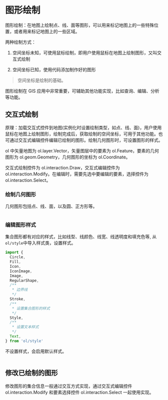 # 图形绘制

图形绘制：在地图上绘制点、线、面等图形，可以用来标记地图上的一些特殊位置，或者用来标记地图上的一些区域。

两种绘制方式：

1. 空间坐标未知，可使用鼠标绘制，即用户使用鼠标在地图上绘制图形，又叫交互式绘制

2. 空间坐标已知，使用代码添加制作好的图形

> 空间坐标是绘制的基础。

图形绘制在 GIS 应用中非常重要，可辅助其他功能实现，比如查询、编辑、分析等功能。

## 交互式绘制

原理：加载交互式控件到地图(实例化时设置绘制类型，如点、线、面)，用户使用鼠标在地图上绘制图形，绘制完成后，获取绘制的空间坐标，可用于其他功能。也可通过交互式编辑控件编辑已绘制的图形。绘制几何图形时，可设置图形的样式。

ol 中矢量地图为 ol.layer.Vector，矢量图层中的要素为 ol.Feature，要素的几何图形为 ol.geom.Geometry，几何图形的坐标为 ol.Coordinate。

交互式绘制控件为 ol.interaction.Draw，交互式编辑控件为 ol.interaction.Modify。在编辑时，需要先选中要编辑的要素，选择控件为 ol.interaction.Select。

### 绘制几何图形

几何图形包括点、线、面，以及圆、正方形等。

```js

```

### 编辑图形样式

集合图形都有对应的样式，比如线型、线颜色、线宽、线透明度和填充色等, 从`ol/style`中导入样式类，设置样式。

```js
import {
  Circle,
  Fill,
  Icon,
  IconImage,
  Image,
  RegularShape,
  /**
   * 边界线
   */
  Stroke,
  /**
   * 设置集合图形的样式
   */
  Style,
  /**
   * 设置文本样式
   */
  Text,
} from 'ol/style'
```

不设置样式，会启用默认样式。

```js

```

## 修改已绘制的图形

修改图形的集合信息一般通过交互方式实现，通过交互式编辑控件 ol.interaction.Modify 和要素选择控件 ol.interaction.Select 一起使用实现。

```js

```
